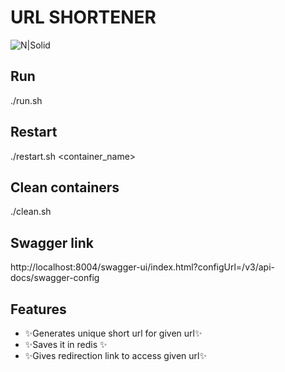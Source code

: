 # URL SHORTENER

![N|Solid](https://smsmagic-13d6c.kxcdn.com/wp-content/uploads/2021/01/Shorten-URL-1024x635.png)

## Run
./run.sh

## Restart
./restart.sh <container_name>

## Clean containers
./clean.sh

## Swagger link
http://localhost:8004/swagger-ui/index.html?configUrl=/v3/api-docs/swagger-config

## Features

- ✨Generates unique short url for given url✨
- ✨Saves it in redis ✨
- ✨Gives redirection link to access given url✨
